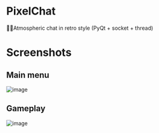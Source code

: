# PixelChat
💬👾Atmospheric chat in retro style (PyQt + socket + thread)

# Screenshots

## Main menu
![image](https://user-images.githubusercontent.com/58889568/137356111-77cc96dd-b54c-4293-a9dc-71271ef173da.png)
## Gameplay
![image](https://user-images.githubusercontent.com/58889568/137356372-ba85ae13-2852-4875-8cc5-3cf9a2c18816.png)
